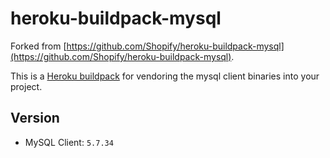 # heroku-buildpack-mysql

Forked from [https://github.com/Shopify/heroku-buildpack-mysql](https://github.com/Shopify/heroku-buildpack-mysql).

This is a [Heroku buildpack](http://devcenter.heroku.com/articles/buildpacks) for vendoring the mysql client binaries into your project.

## Version

* MySQL Client: `5.7.34`
